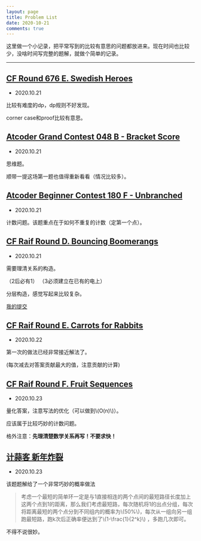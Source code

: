 ```yaml
---
layout: page
title: Problem List
date: 2020-10-21
comments: true
---
```




这里做一个小记录，把平常写到的比较有意思的问题都放进来。现在时间也比较少，没啥时间写完整的题解，就做个简单的记录。

---

## [CF Round 676 E. Swedish Heroes](https://codeforces.com/contest/1421/problem/E)

- 2020.10.21

比较有难度的dp，dp规则不好发现。

corner case和proof比较有意思。

## [Atcoder Grand Contest 048 B - Bracket Score](https://atcoder.jp/contests/agc048/tasks/agc048_b)

- 2020.10.21

思维题。

顺带一提这场第一题也值得重新看看（情况比较多）。

## [Atcoder Beginner Contest 180 F - Unbranched](https://atcoder.jp/contests/abc180/tasks/abc180_f)

- 2020.10.21

计数问题。该题重点在于如何不重复的计数（定第一个点）。

## [CF Raif Round D. Bouncing Boomerangs](https://codeforces.com/contest/1428/problem/D)

- 2020.10.21

需要理清关系的构造。

（2后必有1）
（3必须建立在已有的电上）

分层构造，感觉写起来比较复杂。

[我的提交](https://codeforces.com/contest/1428/submission/96224830)

## [CF Raif Round E. Carrots for Rabbits](https://codeforces.com/contest/1428/problem/E)

- 2020.10.22

第一次的做法已经非常接近解法了。

(每次减去对答案贡献最大的值，注意贡献的计算)

## [CF Raif Round F. Fruit Sequences](https://codeforces.com/contest/1428/problem/F)

- 2020.10.23

量化答案，注意写法的优化（可以做到\\(O(n)\\)）。

应该属于比较巧妙的计数问题。

格外注意：**先理清楚数学关系再写！不要求快！**

## [计蒜客 新年炸裂](https://nanti.jisuanke.com/t/T3253)

- 2020.10.23

该题题解给了一个非常巧妙的概率做法

> 考虑一个最短的简单环一定是与1直接相连的两个点间的最短路径长度加上这两个点到1的距离，那么我们考虑最短路，每次随机将1的出点分组，每次将距离最短的两个点分到不同组内的概率为\\(50%\\)，每次从一组向另一组跑最短路，跑k次后正确率便达到了\\(1-\frac{1}{2^k}\\) ，多跑几次即可。

不得不说很妙。